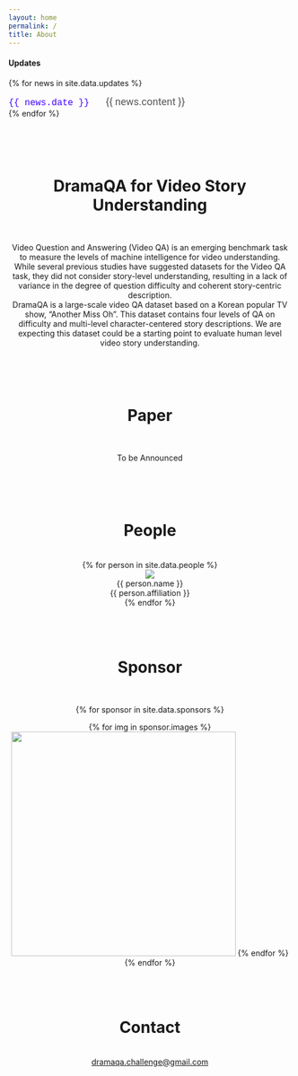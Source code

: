 ```yaml
---
layout: home
permalink: /
title: About
---
```


<link rel="stylesheet" href="/assets/css/member.css">
<link rel="stylesheet" href="/assets/css/sponsor.css">

<style>
  p.content-item-news{
    margin-top: 0.1em;
    margin-bottom: 0.1em;
  }
  font.date{
    font-family: Monaco, "Courier New", monospace;
  }
  font.content{
    font-family: 'Roboto', sans-serif;
  }
</style>

<div class="updates">
  <h4 class = "content-title">
    <b>Updates</b>
  </h4>
  
  {% for news in site.data.updates %}
    <p class="content-item-news news-{{ forloop.index0 }}">
      <span id="date"> 
        <font class="date" color="#4000FF" size="3%"> {{ news.date }} </font>
        &nbsp;&nbsp;&nbsp;&nbsp;
        <font class="content" color="#585858" size="4%">{{ news.content }} </font>
      </span>
    </p>
  {% endfor %}
<br/><br/><br/>


<div class="about content-container" style="TEXT-ALIGN: center">
  <br />
  <h1 class = "content-title">
    DramaQA for Video Story Understanding
  </h1> <br />
  <p class="content-item">
  Video Question and Answering (Video QA) is an emerging benchmark task to measure the levels of machine intelligence for video understanding. While several previous studies have suggested datasets for the Video QA task, they did not consider story-level understanding, resulting in a lack of variance in the degree of question difficulty and coherent story-centric description.
  <br />
  DramaQA is a large-scale video QA dataset based on a Korean popular TV show, “Another Miss Oh”. This dataset contains four levels of QA on difficulty and multi-level character-centered story descriptions. We are expecting this dataset could be a starting point to evaluate human level video story understanding.
  </p>
</div> <br /> <br /> <br />

<div class="paper content-container" style="TEXT-ALIGN: center">
  <h1 class = "content-title">
    Paper
  </h1> <br />
  <p class="content-item">
  To be Announced
  </p>
</div> <br /> <br /> <br />

<div class="people content-container" style="TEXT-ALIGN: center">
  <h1 class = "content-title">
    People
  </h1> <br />
  <div class="content-item">
    {% for person in site.data.people %}
      <div class="member">
        <div class="member-profile">
          <img class="member-profile" src="{{person.src}}">
        </div>
        <div class="member-name member-name">
          {{ person.name }}
        </div>
        <div class="member-info member-position">
          {{ person.affiliation }}
        </div>
      </div>
    {% endfor %}
  </div>
</div> <br /> <br /> <br />

<div class="sponsor content-container" style="TEXT-ALIGN: center">
  <h1 class = "content-title">
    Sponsor
  </h1> <br />

  {% for sponsor in site.data.sponsors %}
  <div class = "content-subcontainer">
    <div class="content-item">
      {% for img in sponsor.images %}
        <img src="{{ img.src }}" style="width:400px; height:auto">
      {% endfor %}
    </div>
  </div>
  {% endfor %}
</div> <br /> <br /> <br />

<div class="contact content-container" style="TEXT-ALIGN: center">
  <h1 class = "content-title">
    Contact
  </h1> <br />
  
  <div class = "content-subcontainer">
    <a id="link" href="mailto:dramaqa.challenge@gmail.com">dramaqa.challenge@gmail.com</a>
  </div>